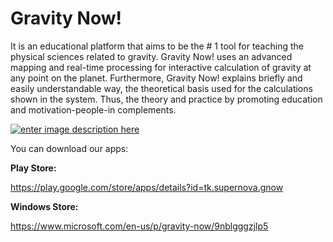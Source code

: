 Gravity Now!
==========
It is an educational platform that aims to be the # 1 tool for teaching the physical sciences related to gravity. Gravity Now! uses an advanced mapping and real-time processing for interactive calculation of gravity at any point on the planet. Furthermore, Gravity Now! explains briefly and easily understandable way, the theoretical basis used for the calculations shown in the system. Thus, the theory and practice by promoting education and motivation-people-in complements.

[![enter image description here][1]][1]

You can download our apps:

**Play Store:**

https://play.google.com/store/apps/details?id=tk.supernova.gnow

**Windows Store:**

https://www.microsoft.com/en-us/p/gravity-now/9nblgggzjlp5

  [1]: https://i.stack.imgur.com/PEhIg.gif
